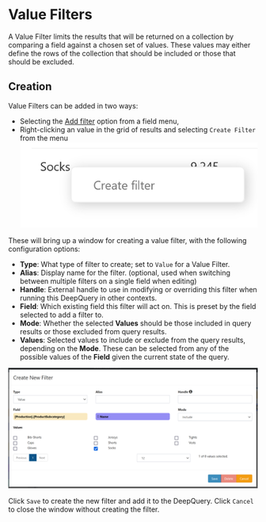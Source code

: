# Value Filters

A Value Filter limits the results that will be returned on a collection by comparing a field against a chosen set of values. These values may either define the rows of the collection that should be included or those that should be excluded.

## Creation

Value Filters can be added in two ways:

- Selecting the [Add filter](../Field-Menu-Options/Add-Filter.md) option from a field menu,
- Right-clicking an value in the grid of results and selecting `Create Filter` from the menu
![Result Context Menu](../img/Results_context_menu.png)

These will bring up a window for creating a value filter, with the following configuration options:

- **Type**: What type of filter to create; set to `Value` for a Value Filter.
- **Alias**: Display name for the filter. (optional, used when switching between multiple filters on a single field when editing)
- **Handle**: External handle to use in modifying or overriding this filter when running this DeepQuery in other contexts.
- **Field**: Which existing field this filter will act on. This is preset by the field selected to add a filter to.
- **Mode**: Whether the selected **Values** should be those included in query results or those excluded from query results.
- **Values**: Selected values to include or exclude from the query results, depending on the **Mode**. These can be selected from any of the possible values of the **Field** given the current state of the query.

![!Create New Value Filter](../img/Create_new_filter_value.png)

Click `Save` to create the new filter and add it to the DeepQuery. Click `Cancel` to close the window without creating the filter.